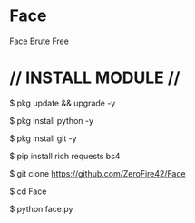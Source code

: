 # Face
Face Brute Free

# // INSTALL MODULE // #
$ pkg update && upgrade -y

$ pkg install python -y

$ pkg install git -y

$ pip install rich requests bs4 

$ git clone https://github.com/ZeroFire42/Face

$ cd Face

$ python face.py
